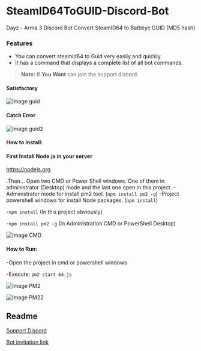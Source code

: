 # SteamID64ToGUID-Discord-Bot
Dayz - Arma 3 Discord Bot Convert SteamID64 to Battleye GUID (MD5 hash)

### Features
- You can convert steamid64 to Guid very easily and quickly.
- It has a command that displays a complete list of all bot commands.

> **Note:** If **You Want** can join the support discord.

#### Satisfactory
![Image guid](https://i.imgur.com/Y92BDwk.png)

#### Catch Error
![Image guid2](https://i.imgur.com/53Pfkj3.png)


#### How to install:
#### First Install Node.js in your server
https://nodejs.org

.Then... Open two CMD or Power Shell windows. One of them in administrator (Desktop) mode and the last one open in this project.
-Administrator mode for install pm2 tool. (`npm install pm2 -g`)
-Project powershell windows for install Node packages. (`npm install`)

-`npm install` (In this project obviously)

-`npm install pm2 -g` (In Administration CMD or PowerShell Desktop)

![Image CMD](https://i.imgur.com/Io1ytIu.png)

#### How to Run:
-Open the project in cmd or powershell windows

-Execute: `pm2 start 64.js`

![Image PM2](https://i.imgur.com/zsATyCv.png)

![Image PM22](https://i.imgur.com/BBWe2Ty.png)

## Readme
[Support Discord](https://discord.gg/M3FvUq8)

[Bot invitation link](https://discord.com/api/oauth2/authorize?client_id=706139732073250860&permissions=537394240&scope=bot)
